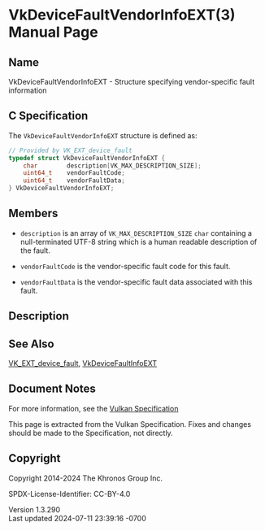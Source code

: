 # VkDeviceFaultVendorInfoEXT(3) Manual Page

## Name

VkDeviceFaultVendorInfoEXT - Structure specifying vendor-specific fault
information



## <a href="#_c_specification" class="anchor"></a>C Specification

The `VkDeviceFaultVendorInfoEXT` structure is defined as:

``` c
// Provided by VK_EXT_device_fault
typedef struct VkDeviceFaultVendorInfoEXT {
    char        description[VK_MAX_DESCRIPTION_SIZE];
    uint64_t    vendorFaultCode;
    uint64_t    vendorFaultData;
} VkDeviceFaultVendorInfoEXT;
```

## <a href="#_members" class="anchor"></a>Members

- `description` is an array of `VK_MAX_DESCRIPTION_SIZE` `char`
  containing a null-terminated UTF-8 string which is a human readable
  description of the fault.

- `vendorFaultCode` is the vendor-specific fault code for this fault.

- `vendorFaultData` is the vendor-specific fault data associated with
  this fault.

## <a href="#_description" class="anchor"></a>Description

## <a href="#_see_also" class="anchor"></a>See Also

[VK_EXT_device_fault](https://registry.khronos.org/vulkan/specs/1.3-extensions/man/html/VK_EXT_device_fault.html),
[VkDeviceFaultInfoEXT](https://registry.khronos.org/vulkan/specs/1.3-extensions/man/html/VkDeviceFaultInfoEXT.html)

## <a href="#_document_notes" class="anchor"></a>Document Notes

For more information, see the <a
href="https://registry.khronos.org/vulkan/specs/1.3-extensions/html/vkspec.html#VkDeviceFaultVendorInfoEXT"
target="_blank" rel="noopener">Vulkan Specification</a>

This page is extracted from the Vulkan Specification. Fixes and changes
should be made to the Specification, not directly.

## <a href="#_copyright" class="anchor"></a>Copyright

Copyright 2014-2024 The Khronos Group Inc.

SPDX-License-Identifier: CC-BY-4.0

Version 1.3.290  
Last updated 2024-07-11 23:39:16 -0700
